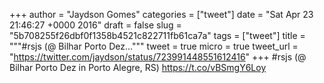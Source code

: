 
+++
author = "Jaydson Gomes"
categories = ["tweet"]
date = "Sat Apr 23 21:46:27 +0000 2016"
draft = false
slug = "5b708255f26dbf0f1358b4521c822711fb61ca7a"
tags = ["tweet"]
title = """#rsjs (@ Bilhar Porto Dez..."""
tweet = true
micro = true
tweet_url = "https://twitter.com/jaydson/status/723991448551612416"
+++
#rsjs (@ Bilhar Porto Dez in Porto Alegre, RS) https://t.co/vBSmgY6Loy

